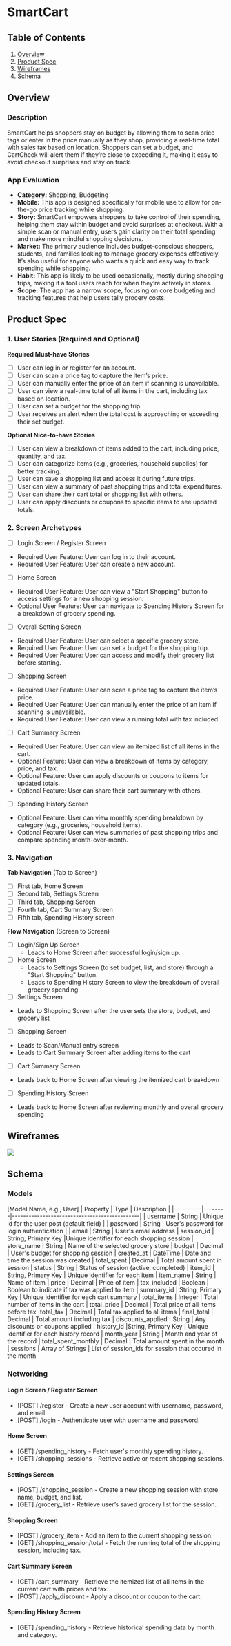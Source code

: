 # SmartCart

## Table of Contents

1. [Overview](#Overview)
2. [Product Spec](#Product-Spec)
3. [Wireframes](#Wireframes)
4. [Schema](#Schema)

## Overview

### Description

SmartCart helps shoppers stay on budget by allowing them to scan price tags or enter in the price manually as they shop, providing a real-time total with sales tax based on location. Shoppers can set a budget, and CartCheck will alert them if they’re close to exceeding it, making it easy to avoid checkout surprises and stay on track.

### App Evaluation

- **Category:** Shopping, Budgeting
- **Mobile:** This app is designed specifically for mobile use to allow for on-the-go price tracking while shopping.
- **Story:**  SmartCart empowers shoppers to take control of their spending, helping them stay within budget and avoid surprises at checkout. With a simple scan or manual entry, users gain clarity on their total spending and make more mindful shopping decisions.
- **Market:** The primary audience includes budget-conscious shoppers, students, and families looking to manage grocery expenses effectively. It’s also useful for anyone who wants a quick and easy way to track spending while shopping.
- **Habit:** This app is likely to be used occasionally, mostly during shopping trips, making it a tool users reach for when they’re actively in stores.
- **Scope:** The app has a narrow scope, focusing on core budgeting and tracking features that help users tally grocery costs.

## Product Spec

### 1. User Stories (Required and Optional)

**Required Must-have Stories**

- [ ] User can log in or register for an account.
- [ ] User can scan a price tag to capture the item’s price.
- [ ] User can manually enter the price of an item if scanning is unavailable.
- [ ] User can view a real-time total of all items in the cart, including tax based on location.
- [ ] User can set a budget for the shopping trip.
- [ ] User receives an alert when the total cost is approaching or exceeding their set budget.

**Optional Nice-to-have Stories**

- [ ] User can view a breakdown of items added to the cart, including price, quantity, and tax.
- [ ] User can categorize items (e.g., groceries, household supplies) for better tracking.
- [ ] User can save a shopping list and access it during future trips.
- [ ] User can view a summary of past shopping trips and total expenditures.
- [ ] User can share their cart total or shopping list with others.
- [ ] User can apply discounts or coupons to specific items to see updated totals.

### 2. Screen Archetypes

- [ ] Login Screen / Register Screen
* Required User Feature: User can log in to their account.
* Required User Feature: User can create a new account.
- [ ] Home Screen
* Required User Feature: User can view a "Start Shopping" button to access settings for a new shopping session.
* Optional User Feature: User can navigate to Spending History Screen for a breakdown of grocery spending.
- [ ] Overall Setting Screen
* Required User Feature: User can select a specific grocery store.
* Required User Feature: User can set a budget for the shopping trip.
* Required User Feature: User can access and modify their grocery list before starting.
- [ ] Shopping Screen
* Required User Feature: User can scan a price tag to capture the item’s price.
* Required User Feature: User can manually enter the price of an item if scanning is unavailable.
* Required User Feature: User can view a running total with tax included.
- [ ] Cart Summary Screen
* Required User Feature: User can view an itemized list of all items in the cart.
* Optional Feature: User can view a breakdown of items by category, price, and tax.
* Optional Feature: User can apply discounts or coupons to items for updated totals.
* Optional Feature: User can share their cart summary with others.
- [ ] Spending History Screen
* Optional Feature: User can view monthly spending breakdown by category (e.g., groceries, household items).
* Optional Feature: User can view summaries of past shopping trips and compare spending month-over-month.


### 3. Navigation

**Tab Navigation** (Tab to Screen)


- [ ] First tab, Home Screen
- [ ] Second tab, Settings Screen
- [ ] Third tab, Shopping Screen
- [ ] Fourth tab, Cart Summary Screen
- [ ] Fifth tab, Spending History screen

**Flow Navigation** (Screen to Screen)

- [ ] Login/Sign Up Screen
  * Leads to Home Screen after successful login/sign up.
- [ ] Home Screen
  * Leads to Settings Screen (to set budget, list, and store) through a "Start Shopping" button.
  * Leads to Spending History Screen to view the breakdown of overall grocery spending
- [ ] Settings Screen
* Leads to Shopping Screen after the user sets the store, budget, and grocery list
- [ ] Shopping Screen
* Leads to Scan/Manual entry screen
* Leads to Cart Summary Screen after adding items to the cart
- [ ] Cart Summary Screen
* Leads back to Home Screen after viewing the itemized cart breakdown
- [ ] Spending History Screen
* Leads back to Home Screen after reviewing monthly and overall grocery spending


## Wireframes

![](https://i.imgur.com/jKc7Fxh.png)

## Schema 


### Models

[Model Name, e.g., User]
| Property | Type   | Description                                  |
|----------|--------|----------------------------------------------|
| username | String | Unique id for the user post (default field)   |
| password | String | User's password for login authentication      |
| email      | String    | User's email address
| session_id | String, Primary Key |Unique identifier for each shopping session 
| store_name | String | Name of the selected grocery store
| budget | Decimal | User's budget for shopping session
| created_at | DateTime | Date and time the session was created
| total_spent | Decimal | Total amount spent in session
| status | String | Status of session (active, completed)
| item_id | String, Primary Key | Unique identifier for each item
| item_name | String | Name of item
| price | Decimal | Price of item
| tax_included | Boolean | Boolean to indicate if tax was applied to item
| summary_id | String, Primary Key | Unique identifier for each cart summary
| total_items | Integer | Total number of items in the cart
| total_price | Decimal | Total price of all items before tax
|total_tax | Decimal | Total tax applied to all items
| final_total | Decimal | Total amount including tax
| discounts_applied | String | Any discounts or coupons applied
| history_id |String, Primary Key | Unique identifier for each history record
| month_year | String | Month and year of the record
| total_spent_monthly | Decimal | Total amount spent in the month
| sessions | Array of Strings | List of session_ids for session that occured in the month


### Networking

#### Login Screen / Register Screen

- [POST] /register - Create a new user account with username, password, and email.
- [POST] /login - Authenticate user with username and password.

#### Home Screen

- [GET] /spending_history - Fetch user's monthly spending history.
- [GET] /shopping_sessions - Retrieve active or recent shopping sessions.

#### Settings Screen

- [POST] /shopping_session - Create a new shopping session with store name, budget, and list.
- [GET] /grocery_list - Retrieve user’s saved grocery list for the session.

#### Shopping Screen

- [POST] /grocery_item - Add an item to the current shopping session.
- [GET] /shopping_session/total - Fetch the running total of the shopping session, including tax.

#### Cart Summary Screen

- [GET] /cart_summary - Retrieve the itemized list of all items in the current cart with prices and tax.
- [POST] /apply_discount - Apply a discount or coupon to the cart.

#### Spending History Screen

- [GET] /spending_history - Retrieve historical spending data by month and category.
